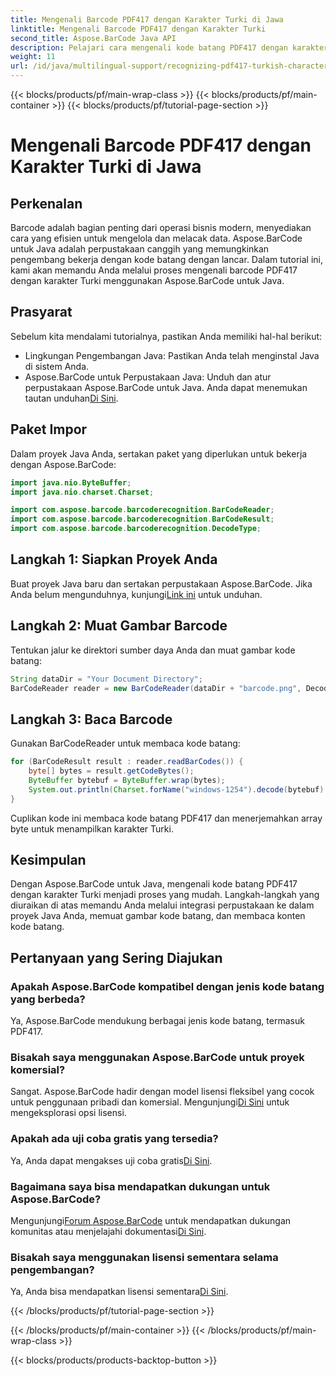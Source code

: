 ```yaml
---
title: Mengenali Barcode PDF417 dengan Karakter Turki di Jawa
linktitle: Mengenali Barcode PDF417 dengan Karakter Turki
second_title: Aspose.BarCode Java API
description: Pelajari cara mengenali kode batang PDF417 dengan karakter Turki di Java menggunakan Aspose.BarCode. Integrasi yang mudah dan kemampuan decoding yang kuat.
weight: 11
url: /id/java/multilingual-support/recognizing-pdf417-turkish-characters/
---
```


{{< blocks/products/pf/main-wrap-class >}}
{{< blocks/products/pf/main-container >}}
{{< blocks/products/pf/tutorial-page-section >}}

# Mengenali Barcode PDF417 dengan Karakter Turki di Jawa


## Perkenalan

Barcode adalah bagian penting dari operasi bisnis modern, menyediakan cara yang efisien untuk mengelola dan melacak data. Aspose.BarCode untuk Java adalah perpustakaan canggih yang memungkinkan pengembang bekerja dengan kode batang dengan lancar. Dalam tutorial ini, kami akan memandu Anda melalui proses mengenali barcode PDF417 dengan karakter Turki menggunakan Aspose.BarCode untuk Java.

## Prasyarat

Sebelum kita mendalami tutorialnya, pastikan Anda memiliki hal-hal berikut:

- Lingkungan Pengembangan Java: Pastikan Anda telah menginstal Java di sistem Anda.
-  Aspose.BarCode untuk Perpustakaan Java: Unduh dan atur perpustakaan Aspose.BarCode untuk Java. Anda dapat menemukan tautan unduhan[Di Sini](https://releases.aspose.com/barcode/java/).

## Paket Impor

Dalam proyek Java Anda, sertakan paket yang diperlukan untuk bekerja dengan Aspose.BarCode:

```java
import java.nio.ByteBuffer;
import java.nio.charset.Charset;

import com.aspose.barcode.barcoderecognition.BarCodeReader;
import com.aspose.barcode.barcoderecognition.BarCodeResult;
import com.aspose.barcode.barcoderecognition.DecodeType;
```

## Langkah 1: Siapkan Proyek Anda

 Buat proyek Java baru dan sertakan perpustakaan Aspose.BarCode. Jika Anda belum mengunduhnya, kunjungi[Link ini](https://releases.aspose.com/barcode/java/) untuk unduhan.

## Langkah 2: Muat Gambar Barcode

Tentukan jalur ke direktori sumber daya Anda dan muat gambar kode batang:

```java
String dataDir = "Your Document Directory";
BarCodeReader reader = new BarCodeReader(dataDir + "barcode.png", DecodeType.PDF_417);
```

## Langkah 3: Baca Barcode

Gunakan BarCodeReader untuk membaca kode batang:

```java
for (BarCodeResult result : reader.readBarCodes()) {
    byte[] bytes = result.getCodeBytes();
    ByteBuffer bytebuf = ByteBuffer.wrap(bytes);
    System.out.println(Charset.forName("windows-1254").decode(bytebuf).toString());
}
```

Cuplikan kode ini membaca kode batang PDF417 dan menerjemahkan array byte untuk menampilkan karakter Turki.

## Kesimpulan

Dengan Aspose.BarCode untuk Java, mengenali kode batang PDF417 dengan karakter Turki menjadi proses yang mudah. Langkah-langkah yang diuraikan di atas memandu Anda melalui integrasi perpustakaan ke dalam proyek Java Anda, memuat gambar kode batang, dan membaca konten kode batang.

## Pertanyaan yang Sering Diajukan

### Apakah Aspose.BarCode kompatibel dengan jenis kode batang yang berbeda?
Ya, Aspose.BarCode mendukung berbagai jenis kode batang, termasuk PDF417.

### Bisakah saya menggunakan Aspose.BarCode untuk proyek komersial?
 Sangat. Aspose.BarCode hadir dengan model lisensi fleksibel yang cocok untuk penggunaan pribadi dan komersial. Mengunjungi[Di Sini](https://purchase.aspose.com/buy) untuk mengeksplorasi opsi lisensi.

### Apakah ada uji coba gratis yang tersedia?
 Ya, Anda dapat mengakses uji coba gratis[Di Sini](https://releases.aspose.com/).

### Bagaimana saya bisa mendapatkan dukungan untuk Aspose.BarCode?
 Mengunjungi[Forum Aspose.BarCode](https://forum.aspose.com/c/barcode/13) untuk mendapatkan dukungan komunitas atau menjelajahi dokumentasi[Di Sini](https://reference.aspose.com/barcode/java/).

### Bisakah saya menggunakan lisensi sementara selama pengembangan?
 Ya, Anda bisa mendapatkan lisensi sementara[Di Sini](https://purchase.aspose.com/temporary-license/).

{{< /blocks/products/pf/tutorial-page-section >}}

{{< /blocks/products/pf/main-container >}}
{{< /blocks/products/pf/main-wrap-class >}}

{{< blocks/products/products-backtop-button >}}
